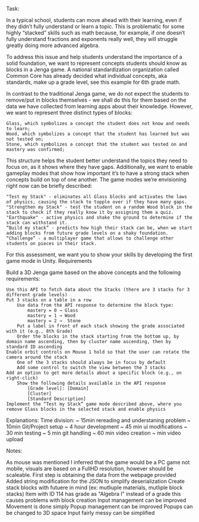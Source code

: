 Task:

In a typical school, students can move ahead with their learning, even if they didn’t fully understand or learn a topic. This is problematic for some highly “stacked” skills such as math because, for example, if one doesn’t fully understand fractions and exponents really well, they will struggle greatly doing more advanced algebra.

To address this issue and help students understand the importance of a solid foundation, we want to represent concepts students should know as blocks in a Jenga game. A national standardization organization called Common Core has already decided what individual concepts, aka standards, make up a grade level, see this example for 6th grade math.

In contrast to the traditional Jenga game, we do not expect the students to remove/put in blocks themselves - we shall do this for them based on the data we have collected from learning apps about their knowledge. However, we want to represent three distinct types of blocks:

    Glass, which symbolizes a concept the student does not know and needs to learn;
    Wood, which symbolizes a concept that the student has learned but was not tested on;
    Stone, which symbolizes a concept that the student was tested on and mastery was confirmed;

This structure helps the student better understand the topics they need to focus on, as it shows where they have gaps. Additionally, we want to enable gameplay modes that show how important it’s to have a strong stack when concepts build on top of one another. The game modes we’re envisioning right now can be briefly described:

    "Test my Stack" - eliminates all Glass blocks and activates the laws of physics, causing the stack to topple over if they have many gaps.
    "Strengthen my Stack" - test the student on a random Wood block in the stack to check if they really know it by assigning them a quiz.
    "Earthquake" - active physics and shake the ground to determine if the stack can withstand it.
    “Build my stack” - predicts how high their stack can be, when we start adding blocks from future grade levels on a shaky foundation. 
    “Challenge” - a multiplayer game that allows to challenge other students on pieces in their stack.

For this assessment, we want you to show your skills by developing the first game mode in Unity.
Requirements

Build a 3D Jenga game based on the above concepts and the following requirements:

    Use this API to fetch data about the Stacks (there are 3 stacks for 3 different grade levels)
    Put 3 stacks on a table in a row
        Use data from the API response to determine the block type:
            mastery = 0 → Glass
            mastery = 1 → Wood
            mastery = 2 →  Stone
        Put a label in front of each stack showing the grade associated with it (e.g., 8th Grade)
        Order the blocks in the stack starting from the bottom up, by domain name ascending, then by cluster name ascending, then by standard ID ascending
    Enable orbit controls on Mouse 1 hold so that the user can rotate the camera around the stack
        One of the 3 stacks should always be in focus by default
        Add some control to switch the view between the 3 stacks
    Add an option to get more details about a specific block (e.g., on right-click)
        Show the following details available in the API response
            [Grade level]: [Domain]
            [Cluster]
            [Standard Description]
    Implement the “Test my Stack” game mode described above, where you remove Glass blocks in the selected stack and enable physics


Explanations:
Time division:
 ~ 15min rereading and understaning problem
 ~ 10min Git/Project setup 
 ~ 4 hour development
 ~ 45 min ui modifications 
 ~ 30 min testing
 ~ 5 min git handling
 ~ 60 min video creation
 ~  min video upload

Notes:

As mouse was mentioned I inferred that the game would be a PC game not mobile, visuals are based on a FullHD resolution, however should be scaleable.
First step is obtaining the data from the webpage provided
Added string modification for the JSON to simplify deserialization
Create stack blocks with futuere in mind (ex: mutliuple materials, mutliple block stacks)
Item with ID 114 has grade as "Algebra I" instead of a grade this causes problems with block creation
Input management can be improved
Movement is done simply
Popup management can be improved
Popups can be changed to 3D space
Input fairly messy can be simplified